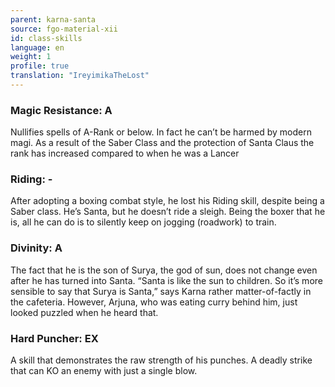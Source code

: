 ```yaml
---
parent: karna-santa
source: fgo-material-xii
id: class-skills
language: en
weight: 1
profile: true
translation: "IreyimikaTheLost"
---
```


### Magic Resistance: A

Nullifies spells of A-Rank or below. In fact he can’t be harmed by modern magi. As a result of the Saber Class and the protection of Santa Claus the rank has increased compared to when he was a Lancer

### Riding: -

After adopting a boxing combat style, he lost his Riding skill, despite being a Saber class. He’s Santa, but he doesn’t ride a sleigh. Being the boxer that he is, all he can do is to silently keep on jogging (roadwork) to train.

### Divinity: A

The fact that he is the son of Surya, the god of sun, does not change even after he has turned into Santa.
“Santa is like the sun to children. So it’s more sensible to say that Surya is Santa,” says Karna rather matter-of-factly in the cafeteria. However, Arjuna, who was eating curry behind him, just looked puzzled when he heard that.

### Hard Puncher: EX

A skill that demonstrates the raw strength of his punches. A deadly strike that can KO an enemy with just a single blow.
